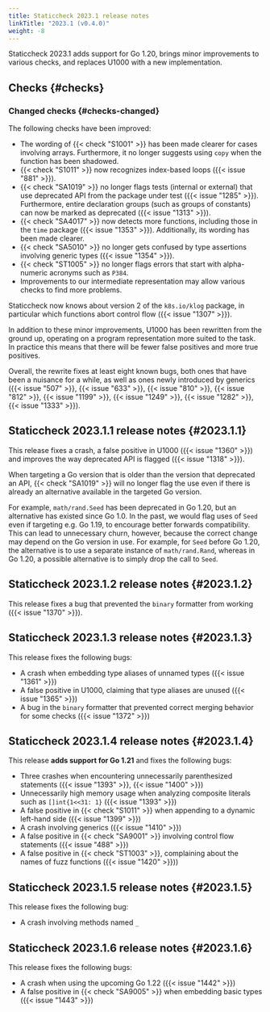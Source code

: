 ```yaml
---
title: Staticcheck 2023.1 release notes
linkTitle: "2023.1 (v0.4.0)"
weight: -8
---
```


Staticcheck 2023.1 adds support for Go 1.20, brings minor improvements to various checks, and replaces U1000
with a new implementation.

## Checks {#checks}

### Changed checks {#checks-changed}

The following checks have been improved:

- The wording of {{< check "S1001" >}} has been made clearer for cases involving arrays. Furthermore, it no longer
  suggests using `copy` when the function has been shadowed.
- {{< check "S1011" >}} now recognizes index-based loops ({{< issue "881" >}}).
- {{< check "SA1019" >}} no longer flags tests (internal or external) that use deprecated API from the package under
  test ({{< issue "1285" >}}). Furthermore, entire declaration groups (such as groups of constants) can now be marked as
  deprecated ({{< issue "1313" >}}).
- {{< check "SA4017" >}} now detects more functions, including those in the `time` package ({{< issue "1353" >}}). 
  Additionally, its wording has been made clearer.
- {{< check "SA5010" >}} no longer gets confused by type assertions involving generic types ({{< issue "1354" >}}).
- {{< check "ST1005" >}} no longer flags errors that start with alpha-numeric acronyms such as `P384`.
- Improvements to our intermediate representation may allow various checks to find more problems.

Staticcheck now knows about version 2 of the `k8s.io/klog` package, in particular which functions abort control flow
({{< issue "1307" >}}).

In addition to these minor improvements, U1000 has been rewritten from the ground up, operating on a
program representation more suited to the task. In practice this means that there will be fewer false positives and more
true positives.

Overall, the rewrite fixes at least eight known bugs, both ones that have been a nuisance for a while,
as well as ones newly introduced by generics
({{< issue "507" >}}, {{< issue "633" >}}, {{< issue "810" >}}, {{< issue "812" >}}, {{< issue "1199" >}}, {{< issue
"1249" >}}, {{< issue "1282" >}}, {{< issue "1333" >}}).

## Staticcheck 2023.1.1 release notes {#2023.1.1}

This release fixes a crash, a false positive in U1000 ({{< issue "1360" >}}) and improves the way deprecated API is
flagged ({{< issue "1318" >}}).

When targeting a Go version that is older than the version that deprecated an API, {{< check "SA1019" >}} will no longer
flag the use even if there is already an alternative available in the targeted Go version.

For example, `math/rand.Seed` has been deprecated in Go 1.20, but an alternative has existed since Go 1.0. In the past,
we would flag uses of `Seed` even if targeting e.g. Go 1.19, to encourage better forwards compatibility. This can lead
to unnecessary churn, however, because the correct change may depend on the Go version in use. For example, for `Seed`
before Go 1.20, the alternative is to use a separate instance of `math/rand.Rand`, whereas in Go 1.20, a possible
alternative is to simply drop the call to `Seed`.

## Staticcheck 2023.1.2 release notes {#2023.1.2}

This release fixes a bug that prevented the `binary` formatter from working ({{< issue "1370" >}}).

## Staticcheck 2023.1.3 release notes {#2023.1.3}

This release fixes the following bugs:

- A crash when embedding type aliases of unnamed types ({{< issue "1361" >}})
- A false positive in U1000, claiming that type aliases are unused ({{< issue "1365" >}})
- A bug in the `binary` formatter that prevented correct merging behavior for some checks ({{< issue "1372" >}})

## Staticcheck 2023.1.4 release notes {#2023.1.4}

This release **adds support for Go 1.21** and fixes the following bugs:

- Three crashes when encountering unnecessarily parenthesized statements ({{< issue "1393" >}}, {{< issue "1400" >}})
- Unnecessarily high memory usage when analyzing composite literals such as `[]int{1<<31: 1}` ({{< issue "1393" >}})
- A false positive in {{< check "S1011" >}} when appending to a dynamic left-hand side ({{< issue "1399" >}})
- A crash involving generics ({{< issue "1410" >}})
- A false positive in {{< check "SA9001" >}} involving control flow statements ({{< issue "488" >}})
- A false positive in {{< check "ST1003" >}}, complaining about the names of fuzz functions ({{< issue "1420" >}}))

## Staticcheck 2023.1.5 release notes {#2023.1.5}

This release fixes the following bug:

- A crash involving methods named `_`

## Staticcheck 2023.1.6 release notes {#2023.1.6}

This release fixes the following bugs:

- A crash when using the upcoming Go 1.22 ({{< issue "1442" >}})
- A false positive in {{< check "SA9005" >}} when embedding basic types ({{< issue "1443" >}})
